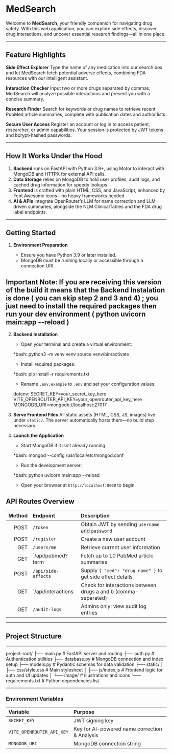 # MedSearch

Welcome to **MedSearch**, your friendly companion for navigating drug safety. With this web application, you can explore side effects, discover drug interactions, and uncover essential research findings—all in one place.

---

## Feature Highlights

**Side Effect Explorer**
    Type the name of any medication into our search box and let MedSearch fetch potential adverse effects, combining FDA resources with our intelligent assistant.

**Interaction Checker**
    Input two or more drugs separated by commas; MedSearch will analyze possible interactions and present you with a concise summary.

**Research Finder**
    Search for keywords or drug names to retrieve recent PubMed article summaries, complete with publication dates and author lists.

**Secure User Access**
    Register an account or log in to access patient, researcher, or admin capabilities. Your session is protected by JWT tokens and bcrypt-hashed passwords.

---

## How It Works Under the Hood

1. **Backend** runs on FastAPI with Python 3.9+, using Motor to interact with MongoDB and HTTPX for external API calls.
2. **Data Storage** relies on MongoDB to hold user profiles, audit logs, and cached drug information for speedy lookups.
3. **Frontend** is crafted with plain HTML, CSS, and JavaScript, enhanced by Font Awesome icons—no heavy frameworks needed.
4. **AI & APIs** integrate OpenRouter’s LLM for name correction and LLM-driven summaries, alongside the NLM ClinicalTables and the FDA drug label endpoints.

---

## Getting Started

1. **Environment Preparation**

   * Ensure you have Python 3.9 or later installed.
   * MongoDB must be running locally or accessible through a connection URI.



## Important Note: If you are receiving this version of the build it means that the Backend Instalation is done ( you can skip step 2 and 3 and 4) ; you just need to install the required packages then run your dev environment ( python uvicorn main:app --reload )

2. **Backend Installation**

   * Open your terminal and create a virtual environment:

    *bash:
     python3 -m venv venv
     source venv/bin/activate
     
   * Install required packages:

    *bash:
     pip install -r requirements.txt
     
   * Rename `.env.example` to `.env` and set your configuration values:

    dotenv:
     SECRET_KEY=your_secret_key_here
     VITE_OPENROUTER_API_KEY=your_openrouter_api_key_here
     MONGODB_URI=mongodb://localhost:27017
     

3. **Serve Frontend Files**
   All static assets (HTML, CSS, JS, images) live under `static/`. The server automatically hosts them—no build step necessary.

4. **Launch the Application**

   * Start MongoDB if it isn’t already running:

    *bash:
     mongod --config /usr/local/etc/mongod.conf
  
   * Run the development server:

    *bash:
      python uvicorn main:app --reload
     
   * Open your browser at `http://localhost:8000` to begin.



## API Routes Overview

| Method | Endpoint                      | Description                                                    |
| -----: | :---------------------------- | :------------------------------------------------------------- |
|   POST | `/token`                      | Obtain JWT by sending `username` and `password`                |
|   POST | `/register`                   | Create a new user account                                      |
|    GET | `/users/me`                   | Retrieve current user information                              |
|    GET | `/api/pubmed?term             | Fetch up to 10 PubMed article summaries                        |
|   POST | `/api/side-effects`           | Supply `{ "med": "drug name" }` to get side effect details     |
|    GET | `/api/interactions            | Check for interactions between drugs a and b (comma-separated) |
|    GET | `/audit-logs`                 | Admins only: view audit log entries                            |

---




## Project Structure
---

project-root/
├── main.py            # FastAPI server and routing
├── auth.py            # Authentication utilities
├── database.py        # MongoDB connection and index setup
├── models.py          # Pydantic schemas for data validation
├── static/
│   ├── css/style.css  # Main stylesheet
│   ├── js/index.js    # Frontend logic for auth and UI updates
│   └── image/         # Illustrations and icons
└── requirements.txt   # Python dependencies list


---




### Environment Variables

| Variable                  | Purpose                                        |
| :------------------------ | :--------------------------------------------- |
| `SECRET_KEY`              | JWT signing key                                |
| `VITE_OPENROUTER_API_KEY` | Key for AI-powered name correction & Analysis  |
| `MONGODB_URI`             | MongoDB connection string                      |



